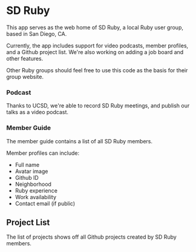 # SD Ruby #

This app serves as the web home of SD Ruby, a local Ruby user group, based in San Diego, CA.

Currently, the app includes support for video podcasts, member profiles, and a Github project list. We're also working on adding a job board and other features.

Other Ruby groups should feel free to use this code as the basis for their group website.

### Podcast ###

Thanks to UCSD, we're able to record SD Ruby meetings, and publish our talks as a video podcast.

### Member Guide ###

The member guide contains a list of all SD Ruby members.

Member profiles can include:

* Full name
* Avatar image
* Github ID
* Neighborhood
* Ruby experience
* Work availability 
* Contact email (if public)

## Project List ###

The list of projects shows off all Github projects created by SD Ruby members.

